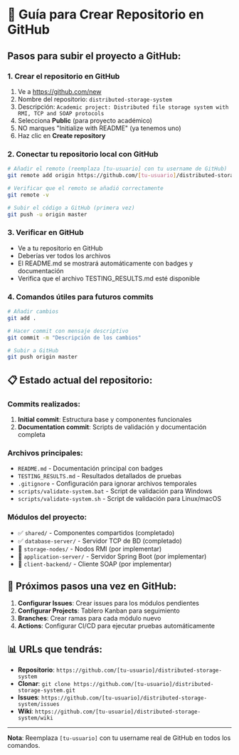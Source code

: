 # 🚀 Guía para Crear Repositorio en GitHub

## Pasos para subir el proyecto a GitHub:

### 1. Crear el repositorio en GitHub
1. Ve a https://github.com/new
2. Nombre del repositorio: `distributed-storage-system`
3. Descripción: `Academic project: Distributed file storage system with RMI, TCP and SOAP protocols`
4. Selecciona **Public** (para proyecto académico)
5. NO marques "Initialize with README" (ya tenemos uno)
6. Haz clic en **Create repository**

### 2. Conectar tu repositorio local con GitHub
```bash
# Añadir el remoto (reemplaza [tu-usuario] con tu username de GitHub)
git remote add origin https://github.com/[tu-usuario]/distributed-storage-system.git

# Verificar que el remoto se añadió correctamente
git remote -v

# Subir el código a GitHub (primera vez)
git push -u origin master
```

### 3. Verificar en GitHub
- Ve a tu repositorio en GitHub
- Deberías ver todos los archivos
- El README.md se mostrará automáticamente con badges y documentación
- Verifica que el archivo TESTING_RESULTS.md esté disponible

### 4. Comandos útiles para futuros commits
```bash
# Añadir cambios
git add .

# Hacer commit con mensaje descriptivo
git commit -m "Descripción de los cambios"

# Subir a GitHub
git push origin master
```

## 📋 Estado actual del repositorio:

### Commits realizados:
1. **Initial commit**: Estructura base y componentes funcionales
2. **Documentation commit**: Scripts de validación y documentación completa

### Archivos principales:
- `README.md` - Documentación principal con badges
- `TESTING_RESULTS.md` - Resultados detallados de pruebas
- `.gitignore` - Configuración para ignorar archivos temporales
- `scripts/validate-system.bat` - Script de validación para Windows
- `scripts/validate-system.sh` - Script de validación para Linux/macOS

### Módulos del proyecto:
- ✅ `shared/` - Componentes compartidos (completado)
- ✅ `database-server/` - Servidor TCP de BD (completado)
- 🔄 `storage-nodes/` - Nodos RMI (por implementar)
- 🔄 `application-server/` - Servidor Spring Boot (por implementar)
- 🔄 `client-backend/` - Cliente SOAP (por implementar)

## 🎯 Próximos pasos una vez en GitHub:

1. **Configurar Issues**: Crear issues para los módulos pendientes
2. **Configurar Projects**: Tablero Kanban para seguimiento
3. **Branches**: Crear ramas para cada módulo nuevo
4. **Actions**: Configurar CI/CD para ejecutar pruebas automáticamente

## 📊 URLs que tendrás:

- **Repositorio**: `https://github.com/[tu-usuario]/distributed-storage-system`
- **Clonar**: `git clone https://github.com/[tu-usuario]/distributed-storage-system.git`
- **Issues**: `https://github.com/[tu-usuario]/distributed-storage-system/issues`
- **Wiki**: `https://github.com/[tu-usuario]/distributed-storage-system/wiki`

---

**Nota**: Reemplaza `[tu-usuario]` con tu username real de GitHub en todos los comandos.